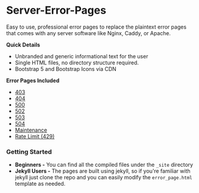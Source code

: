 Server-Error-Pages
==================

Easy to use, professional error pages to replace the plaintext error pages that comes with any server software like Nginx, Caddy, or Apache.

**Quick Details**
* Unbranded and generic informational text for the user
* Single HTML files, no directory structure required.
* Bootstrap 5 and Bootstrap Icons via CDN

**Error Pages Included**
* [403](http://alexphelps.github.io/server-error-pages/403.html)
* [404](http://alexphelps.github.io/server-error-pages/404.html)
* [500](http://alexphelps.github.io/server-error-pages/500.html)
* [502](http://alexphelps.github.io/server-error-pages/502.html)
* [503](http://alexphelps.github.io/server-error-pages/503.html)
* [504](http://alexphelps.github.io/server-error-pages/504.html)
* [Maintenance](http://alexphelps.github.io/server-error-pages/maintenance.html)
* [Rate Limit (429)](http://alexphelps.github.io/server-error-pages/429.html)

### Getting Started
* **Beginners -** You can find all the compiled files under the `_site` directory
* **Jekyll Users -** The pages are built using jekyll, so if you're familiar with jekyll just clone the repo and you can easily modify the `error_page.html` template as needed.
